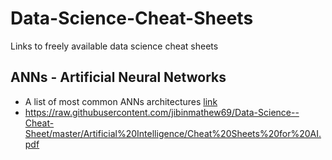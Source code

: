 # Data-Science-Cheat-Sheets
Links to freely available data science cheat sheets

## ANNs - Artificial Neural Networks
- A list of most common ANNs architectures [link](https://www.asimovinstitute.org/neural-network-zoo/)
- https://raw.githubusercontent.com/jibinmathew69/Data-Science--Cheat-Sheet/master/Artificial%20Intelligence/Cheat%20Sheets%20for%20AI.pdf
